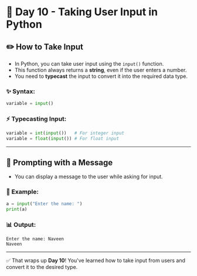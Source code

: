 # 🐍 Day 10 - Taking User Input in Python

## ✏️ How to Take Input

* In Python, you can take user input using the `input()` function.
* This function always returns a **string**, even if the user enters a number.
* You need to **typecast** the input to convert it into the required data type.

### ✨ Syntax:

```python
variable = input()
```

### ⚡ Typecasting Input:

```python
variable = int(input())   # For integer input
variable = float(input()) # For float input
```

---

## 💬 Prompting with a Message

* You can display a message to the user while asking for input.

### 🔹 Example:

```python
a = input("Enter the name: ")
print(a)
```

### 📊 Output:

```
Enter the name: Naveen
Naveen
```

---

✅ That wraps up **Day 10**! You've learned how to take input from users and convert it to the desired type.
